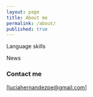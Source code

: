 ```yaml
---
layout: page
title: About me
permalink: /about/
published: true
---
```


Language skills

News


### Contact me

[luciahernandezpe@gmail.com]
